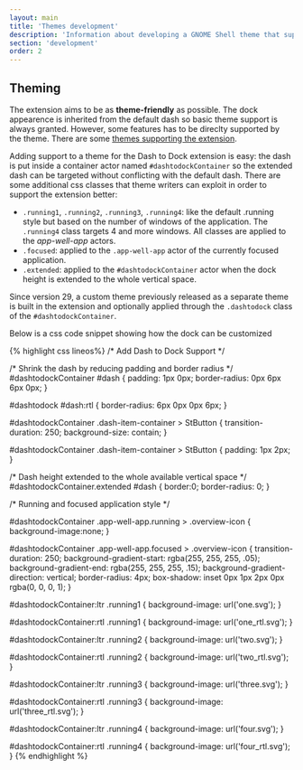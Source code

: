 ```yaml
---
layout: main
title: 'Themes development'
description: 'Information about developing a GNOME Shell theme that supports Dash to Dock extension.'
section: 'development'
order: 2
---
```



## Theming
The extension aims to be as **theme-friendly** as possible. The dock appearence is inherited from the default dash so basic theme support is always granted. However, some features has to be direclty supported by the theme. There are some [themes supporting the extension](./themes.html).

Adding support to a theme for the Dash to Dock extension is easy: the dash is put inside a container actor named <code>#dashtodockContainer</code> so the extended dash can be targeted without conflicting with the default dash. There are some additional css classes that theme writers can exploit in order to support the extension better:

 * `.running1`, <code>.running2</code>, <code>.running3</code>, <code>.running4</code>: like the default .running style but based on the number of windows of the application. The <code>.running4</code> class targets 4 and more windows. All classes are applied to the *app-well-app* actors.
 * `.focused`: applied to the <code>.app-well-app</code> actor of the currently focused application.
 * `.extended`: applied to the <code>#dashtodockContainer</code> actor when the dock height is extended to the whole vertical space.

Since version 29, a custom theme previously released as a separate theme is built in the extension and optionally applied through the <code>.dashtodock</code> class of the <code>#dashtodockContainer</code>.

Below is a css code snippet showing how the dock can be customized

{% highlight css lineos%}
/* Add Dash to Dock Support */

/* Shrink the dash by reducing padding and border radius */
#dashtodockContainer #dash {
    padding: 1px 0px;
    border-radius: 0px 6px 6px 0px;
}

#dashtodock #dash:rtl {
    border-radius: 6px 0px 0px 6px;
}

#dashtodockContainer .dash-item-container > StButton {
    transition-duration: 250;
    background-size: contain;
}

#dashtodockContainer .dash-item-container > StButton {
   padding: 1px 2px;
}

/* Dash height extended to the whole available vertical space */
#dashtodockContainer.extended #dash {
    border:0;
    border-radius: 0;
}

/* Running and focused application style */

#dashtodockContainer .app-well-app.running > .overview-icon {
background-image:none;
}

#dashtodockContainer .app-well-app.focused > .overview-icon {
    transition-duration: 250;
    background-gradient-start: rgba(255, 255, 255, .05);
    background-gradient-end: rgba(255, 255, 255, .15);
    background-gradient-direction: vertical;
    border-radius: 4px;
    box-shadow: inset 0px 1px 2px 0px rgba(0, 0, 0, 1);
}

#dashtodockContainer:ltr .running1 {
    background-image: url('one.svg');
}

#dashtodockContainer:rtl .running1 {
    background-image: url('one_rtl.svg');
}

#dashtodockContainer:ltr .running2 {
    background-image: url('two.svg');
}

#dashtodockContainer:rtl .running2 {
    background-image: url('two_rtl.svg');
}

#dashtodockContainer:ltr .running3 {
   background-image: url('three.svg');
}

#dashtodockContainer:rtl .running3 {
    background-image: url('three_rtl.svg');
}

#dashtodockContainer:ltr .running4 {
    background-image: url('four.svg');
}

#dashtodockContainer:rtl .running4 {
    background-image: url('four_rtl.svg');
}
{% endhighlight  %}


